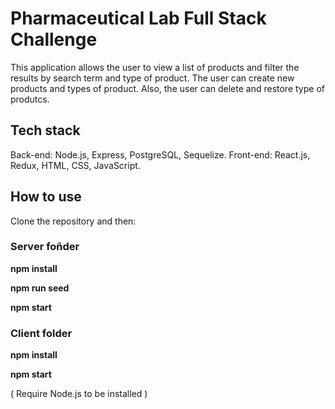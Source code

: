 # Pharmaceutical Lab Full Stack Challenge

This application allows the user to view a list of products and filter the results by search term and type of product. The user can create new products and types of product. Also, the user can delete and restore type of produtcs.

## Tech stack

Back-end: Node.js, Express, PostgreSQL, Sequelize.
Front-end: React.js, Redux, HTML, CSS, JavaScript.

## How to use

Clone the repository and then:

### Server foñder

**npm install**

**npm run seed**

**npm start**

### Client folder

**npm install**

**npm start**

( Require Node.js to be installed )